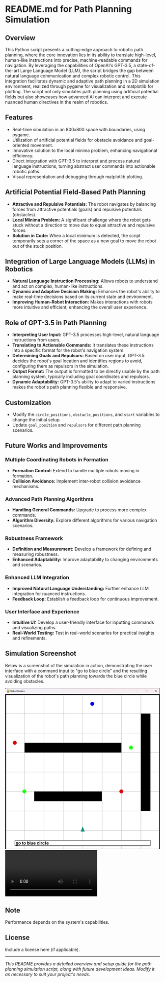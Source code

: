 
# README.md for Path Planning Simulation

## Overview
This Python script presents a cutting-edge approach to robotic path planning, where the core innovation lies in its ability to translate high-level, human-like instructions into precise, machine-readable commands for navigation. By leveraging the capabilities of OpenAI's GPT-3.5, a state-of-the-art Large Language Model (LLM), the script bridges the gap between natural language communication and complex robotic control. This integration facilitates dynamic and adaptive path planning in a 2D simulation environment, realized through pygame for visualization and matplotlib for plotting. The script not only simulates path planning using artificial potential fields but also showcases how advanced AI can interpret and execute nuanced human directives in the realm of robotics.

## Features
- Real-time simulation in an 800x800 space with boundaries, using pygame.
- Utilization of artificial potential fields for obstacle avoidance and goal-oriented movement.
- Innovative solution to the local minima problem, enhancing navigational efficiency.
- Direct integration with GPT-3.5 to interpret and process natural language instructions, turning abstract user commands into actionable robotic paths.
- Visual representation and debugging through matplotlib plotting.

## Artificial Potential Field-Based Path Planning
- **Attractive and Repulsive Potentials:** The robot navigates by balancing forces from attractive potentials (goals) and repulsive potentials (obstacles).
- **Local Minima Problem:** A significant challenge where the robot gets stuck without a direction to move due to equal attractive and repulsive forces.
- **Solution in Code:** When a local minimum is detected, the script temporarily sets a corner of the space as a new goal to move the robot out of the stuck position.

## Integration of Large Language Models (LLMs) in Robotics
- **Natural Language Instruction Processing:** Allows robots to understand and act on complex, human-like instructions.
- **Dynamic and Adaptive Decision Making:** Enhances the robot's ability to make real-time decisions based on its current state and environment.
- **Improving Human-Robot Interaction:** Makes interactions with robots more intuitive and efficient, enhancing the overall user experience.

## Role of GPT-3.5 in Path Planning
- **Interpreting User Input:** GPT-3.5 processes high-level, natural language instructions from users.
- **Translating to Actionable Commands:** It translates these instructions into a specific format for the robot's navigation system.
- **Determining Goals and Repulsors:** Based on user input, GPT-3.5 decides the robot's goal location and identifies regions to avoid, configuring them as repulsors in the simulation.
- **Output Format:** The output is formatted to be directly usable by the path planning system, typically including goal coordinates and repulsors.
- **Dynamic Adaptability:** GPT-3.5's ability to adapt to varied instructions makes the robot's path planning flexible and responsive.

## Customization
- Modify the `circle_positions`, `obstacle_positions`, and `start` variables to change the initial setup.
- Update `goal_position` and `repulsors` for different path planning scenarios.

## Future Works and Improvements

### Multiple Coordinating Robots in Formation
- **Formation Control:** Extend to handle multiple robots moving in formation.
- **Collision Avoidance:** Implement inter-robot collision avoidance mechanisms.

### Advanced Path Planning Algorithms
- **Handling General Commands:** Upgrade to process more complex commands.
- **Algorithm Diversity:** Explore different algorithms for various navigation scenarios.

### Robustness Framework
- **Definition and Measurement:** Develop a framework for defining and measuring robustness.
- **Enhanced Adaptability:** Improve adaptability to changing environments and scenarios.

### Enhanced LLM Integration
- **Improved Natural Language Understanding:** Further enhance LLM integration for nuanced instructions.
- **Feedback Loop:** Establish a feedback loop for continuous improvement.

### User Interface and Experience
- **Intuitive UI:** Develop a user-friendly interface for inputting commands and visualizing paths.
- **Real-World Testing:** Test in real-world scenarios for practical insights and refinements.

## Simulation Screenshot

Below is a screenshot of the simulation in action, demonstrating the user interface with a command input to "go to blue circle" and the resulting visualization of the robot's path planning towards the blue circle while avoiding obstacles.

![Path Planning Screenshot](./Screenshot.png)
![Path Planning Video](./MobRob_GPT.mp4)

## Note
Performance depends on the system's capabilities.

## License
Include a license here (if applicable).

---

*This README provides a detailed overview and setup guide for the path planning simulation script, along with future development ideas. Modify it as necessary to suit your project's needs.*
